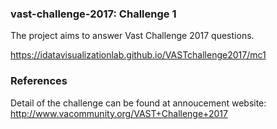 ### vast-challenge-2017: Challenge 1
The project aims to answer Vast Challenge 2017 questions.

https://idatavisualizationlab.github.io/VASTchallenge2017/mc1

### References
Detail of the challenge can be found at annoucement website: http://www.vacommunity.org/VAST+Challenge+2017


